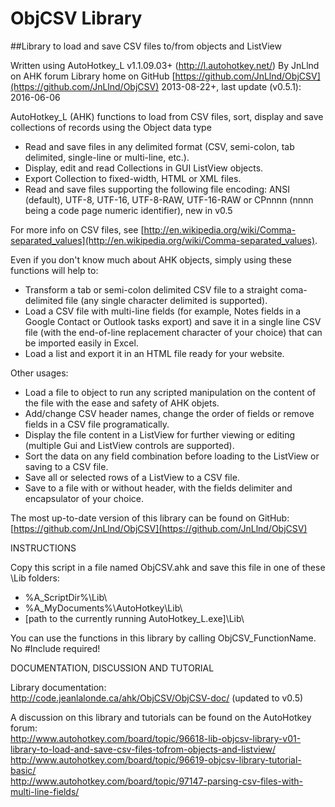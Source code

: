 # ObjCSV Library
##Library to load and save CSV files to/from objects and ListView

Written using AutoHotkey_L v1.1.09.03+ (http://l.autohotkey.net/)
By JnLlnd on AHK forum
Library home on GitHub [https://github.com/JnLlnd/ObjCSV](https://github.com/JnLlnd/ObjCSV)
2013-08-22+, last update (v0.5.1): 2016-06-06

AutoHotkey_L (AHK) functions to load from CSV files, sort, display and save collections of records using the Object data type
* Read and save files in any delimited format (CSV, semi-colon, tab delimited, single-line or multi-line, etc.).
* Display, edit and read Collections in GUI ListView objects.
* Export Collection to fixed-width, HTML or XML files.
* Read and save files supporting the following file encoding: ANSI (default), UTF-8, UTF-16, UTF-8-RAW, UTF-16-RAW or CPnnnn (nnnn being a code page numeric identifier), new in v0.5

For more info on CSV files, see [http://en.wikipedia.org/wiki/Comma-separated_values](http://en.wikipedia.org/wiki/Comma-separated_values).  

Even if you don't know much about AHK objects, simply using these functions will help to:
* Transform a tab or semi-colon delimited CSV file to a straight coma-delimited file (any single character delimited is supported).
* Load a CSV file with multi-line fields (for example, Notes fields in a Google Contact or Outlook tasks export) and save it in a single line CSV file (with the end-of-line replacement character of your choice) that can be imported easily in Excel.
* Load a list and export it in an HTML file ready for your website.

Other usages:
* Load a file to object to run any scripted manipulation on the content of the file with the ease and safety of AHK objets.
* Add/change CSV header names, change the order of fields or remove fields in a CSV file programatically.
* Display the file content in a ListView for further viewing or editing (multiple Gui and ListView controls are supported).
* Sort the data on any field combination before loading to the ListView or saving to a CSV file.
* Save all or selected rows of a ListView to a CSV file.
* Save to a file with or without header, with the fields delimiter and encapsulator of your choice.

The most up-to-date version of this library can be found on GitHub:
[https://github.com/JnLlnd/ObjCSV](https://github.com/JnLlnd/ObjCSV)

INSTRUCTIONS

Copy this script in a file named ObjCSV.ahk and save this file in one of these \Lib folders:
  * %A_ScriptDir%\Lib\
  * %A_MyDocuments%\AutoHotkey\Lib\
  * [path to the currently running AutoHotkey_L.exe]\Lib\

You can use the functions in this library by calling ObjCSV_FunctionName. No #Include required!


DOCUMENTATION, DISCUSSION AND TUTORIAL

Library documentation:  
http://code.jeanlalonde.ca/ahk/ObjCSV/ObjCSV-doc/ (updated to v0.5)

A discussion on this library and tutorials can be found on the AutoHotkey forum:  
http://www.autohotkey.com/board/topic/96618-lib-objcsv-library-v01-library-to-load-and-save-csv-files-tofrom-objects-and-listview/  
http://www.autohotkey.com/board/topic/96619-objcsv-library-tutorial-basic/  
http://www.autohotkey.com/board/topic/97147-parsing-csv-files-with-multi-line-fields/  
